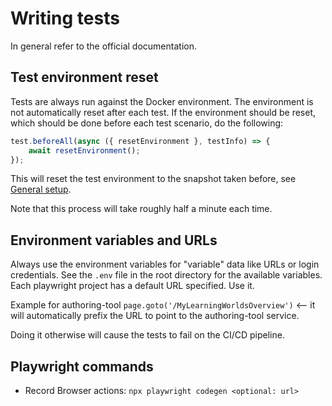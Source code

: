 # Writing tests
In general refer to the official documentation.

## Test environment reset
Tests are always run against the Docker environment. The environment is not automatically reset after each test.
If the environment should be reset, which should be done before each test scenario, do the following:

```typescript
test.beforeAll(async ({ resetEnvironment }, testInfo) => {
    await resetEnvironment();
});
```

This will reset the test environment to the snapshot taken before, see [General setup](docs/setup.md#general-setup).

Note that this process will take roughly half a minute each time.



## Environment variables and URLs
Always use the environment variables for "variable" data like URLs or login credentials. See the `.env` file in the root directory for the available variables.
Each playwright project has a default URL specified. Use it.

Example for authoring-tool `page.goto('/MyLearningWorldsOverview')` <-- it will automatically prefix the URL to point to the authoring-tool service.

Doing it otherwise will cause the tests to fail on the CI/CD pipeline. 

## Playwright commands
- Record Browser actions: `npx playwright codegen <optional: url>`
